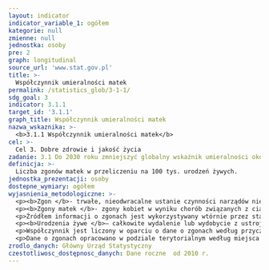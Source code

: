 ```yaml
---
layout: indicator
indicator_variable_1: ogółem
kategorie: null
zmienne: null
jednostka: osoby
pre: 2
graph: longitudinal
source_url: 'www.stat.gov.pl'
title: >-
  Współczynnik umieralności matek
permalink: /statistics_glob/3-1-1/
sdg_goal: 3
indicator: 3.1.1
target_id: '3.1.1'
graph_title: Współczynnik umieralności matek
nazwa_wskaznika: >-
  <b>3.1.1 Współczynnik umieralności matek</b>
cel: >-
  Cel 3. Dobre zdrowie i jakość życia
zadanie: 3.1 Do 2030 roku zmniejszyć globalny wskaźnik umieralności okołoporodowej do poziomu mniejszego niż 70 przypadków na 100 tysięcy żywych urodzeń.
definicja: >-
  Liczba zgonów matek w przeliczeniu na 100 tys. urodzeń żywych.
jednostka_prezentacji: osoby
dostepne_wymiary: ogółem
wyjasnienia_metodologiczne: >-
  <p><b>Zgon </b>- trwałe, nieodwracalne ustanie czynności narządów niezbędnych dla życia, konsekwencją czego jest ustanie czynności całego ustroju.</p>
  <p><b>Zgony matek </b>- zgony kobiet w wyniku chorób związanych z ciążą, porodem i połogiem (wg ICD10: O00-O99).</p>
  <p>Źródłem informacji o zgonach jest wykorzystywany wtórnie przez statystykę publiczną indywidualny dokument "Karta zgonu" (Rozporządzenie Ministra Zdrowia w sprawie wzoru karty zgonu i sposobu jej wypełniania Dz. U. 2015 r., poz. 231).</p>
  <p><b>Urodzenia żywe </b>– całkowite wydalenie lub wydobycie z ustroju matki noworodka, niezależnie od okresu trwania ciąży, który po takim oddzieleniu oddycha bądź wykazuje jakiekolwiek inne oznaki życia, jak czynność serca, tętnienie pępowiny lub wyraźne skurcze mięśni zależnych od woli (mięśni szkieletowych), bez względu na to, czy sznur pępowiny został przecięty lub łożysko zostało oddzielone  każdy taki noworodek jest uważany za żywo urodzonego.</p>
  <p>Współczynnik jest liczony w oparciu o dane o zgonach według przyczyn z badania "Zgony. Umieralność. Trwanie życia" oraz w oparciu o dane o liczbie urodzeń żywych z badania "Urodzenia. Dzietność.".</p>
  <p>Dane o zgonach opracowano w podziale terytorialnym według miejsca zameldowania na pobyt stały osoby zmarłej.</p>
zrodlo_danych: Główny Urząd Statystyczny
czestotliwosc_dostępnosc_danych: Dane roczne  od 2010 r.
---
```

